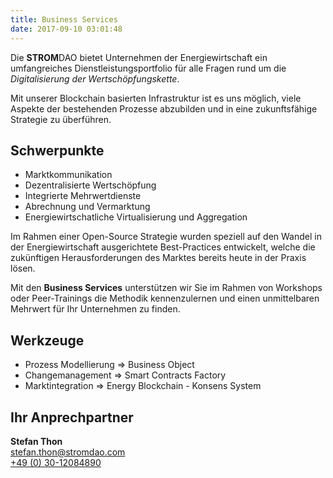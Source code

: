 ```yaml
---
title: Business Services
date: 2017-09-10 03:01:48
---
```

Die **STROM**DAO bietet Unternehmen der Energiewirtschaft ein umfangreiches Dienstleistungsportfolio für alle Fragen rund um die *Digitalisierung der Wertschöpfungskette*. 

Mit unserer Blockchain basierten Infrastruktur ist es uns möglich, viele Aspekte der bestehenden Prozesse abzubilden und in eine zukunftsfähige Strategie zu überführen.

## Schwerpunkte
- Marktkommunikation
- Dezentralisierte Wertschöpfung
- Integrierte Mehrwertdienste
- Abrechnung und Vermarktung
- Energiewirtschatliche Virtualisierung und Aggregation

Im Rahmen einer Open-Source Strategie wurden speziell auf den Wandel in der Energiewirtschaft ausgerichtete Best-Practices entwickelt, welche die zukünftigen Herausforderungen des Marktes bereits heute in der Praxis lösen.

Mit den **Business Services** unterstützen wir Sie im Rahmen von Workshops oder Peer-Trainings die Methodik kennenzulernen und einen unmittelbaren Mehrwert für Ihr Unternehmen zu finden.

## Werkzeuge
- Prozess Modellierung => Business Object
- Changemanagement  => Smart Contracts Factory
- Marktintegration => Energy Blockchain - Konsens System

## Ihr Anprechpartner

<HTML>
<div class="row">
<div class="col-md-6">
<img src="/assets/stefan_thon.png" alt=""Business Service - Stefan Thon">
</div>
<div class="col-md-6"><strong>Stefan Thon</strong><br/>
<a href="mailto:stefan.thon@stromdao.com">stefan.thon@stromdao.com</a><br/>
<a href="tel:+493012084890">+49 (0) 30-12084890</a>
</div>
</div>
</HTML>

